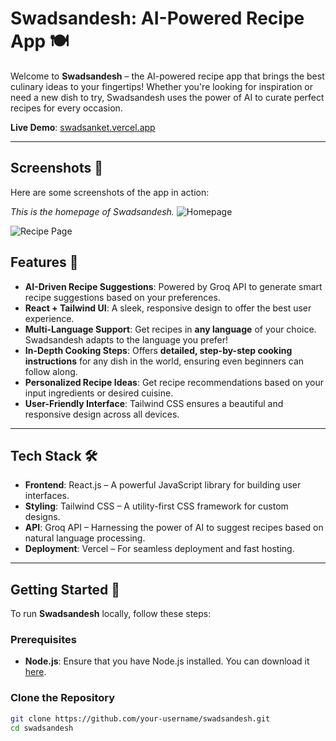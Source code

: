 # Swadsandesh: AI-Powered Recipe App 🍽️

Welcome to **Swadsandesh** – the AI-powered recipe app that brings the best culinary ideas to your fingertips! Whether you're looking for inspiration or need a new dish to try, Swadsandesh uses the power of AI to curate perfect recipes for every occasion.

**Live Demo**: [swadsanket.vercel.app](https://swadsanket.vercel.app)

---
## Screenshots 📸

Here are some screenshots of the app in action:

*This is the homepage of Swadsandesh.*
![Homepage](./assets/images/1.png)

![Recipe Page](./assets/images/2.png)

## Features 🌟

- **AI-Driven Recipe Suggestions**: Powered by Groq API to generate smart recipe suggestions based on your preferences.
- **React + Tailwind UI**: A sleek, responsive design to offer the best user experience.
- **Multi-Language Support**: Get recipes in **any language** of your choice. Swadsandesh adapts to the language you prefer!
- **In-Depth Cooking Steps**: Offers **detailed, step-by-step cooking instructions** for any dish in the world, ensuring even beginners can follow along.
- **Personalized Recipe Ideas**: Get recipe recommendations based on your input ingredients or desired cuisine.
- **User-Friendly Interface**: Tailwind CSS ensures a beautiful and responsive design across all devices.


---

## Tech Stack 🛠️

- **Frontend**: React.js – A powerful JavaScript library for building user interfaces.
- **Styling**: Tailwind CSS – A utility-first CSS framework for custom designs.
- **API**: Groq API – Harnessing the power of AI to suggest recipes based on natural language processing.
- **Deployment**: Vercel – For seamless deployment and fast hosting.

---

## Getting Started 🚀

To run **Swadsandesh** locally, follow these steps:

### Prerequisites

- **Node.js**: Ensure that you have Node.js installed. You can download it [here](https://nodejs.org/).

### Clone the Repository

```bash
git clone https://github.com/your-username/swadsandesh.git
cd swadsandesh



